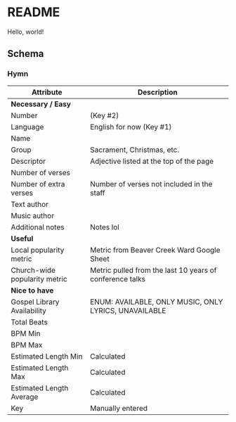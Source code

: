 # README

Hello, world!

## Schema

### Hymn

| Attribute                     | Description                                              |
| ----------------------------- | -------------------------------------------------------- |
| **Necessary / Easy**          |                                                          |
| Number                        | (Key #2)                                                 |
| Language                      | English for now (Key #1)                                 |
| Name                          |                                                          |
| Group                         | Sacrament, Christmas, etc.                               |
| Descriptor                    | Adjective listed at the top of the page                  |
| Number of verses              |                                                          |
| Number of extra verses        | Number of verses not included in the staff               |
| Text author                   |                                                          |
| Music author                  |                                                          |
| Additional notes              | Notes lol                                                |
| **Useful**                    |                                                          |
| Local popularity metric       | Metric from Beaver Creek Ward Google Sheet               |
| Church-wide popularity metric | Metric pulled from the last 10 years of conference talks |
| **Nice to have**              |                                                          |
| Gospel Library Availability   | ENUM: AVAILABLE, ONLY MUSIC, ONLY LYRICS, UNAVAILABLE    |
| Total Beats                   |                                                          |
| BPM Min                       |                                                          |
| BPM Max                       |                                                          |
| Estimated Length Min          | Calculated                                               |
| Estimated Length Max          | Calculated                                               |
| Estimated Length Average      | Calculated                                               |
| Key                           | Manually entered                                         |

